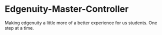 # Edgenuity-Master-Controller
Making edgenuity a little more of a better experience for us students. One step at a time.
